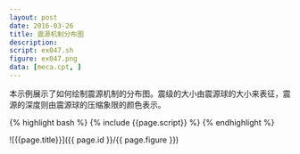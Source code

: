 ```yaml
---
layout: post
date: 2016-03-26
title: 震源机制分布图
description:
script: ex047.sh
figure: ex047.png
data: [meca.cpt, ]
---
```


本示例展示了如何绘制震源机制的分布图。震级的大小由震源球的大小来表征，震源的深度则由震源球的压缩象限的颜色表示。

{% highlight bash %}
{% include {{page.script}} %}
{% endhighlight %}

![{{page.title}}]({{ page.id }}/{{ page.figure }})
